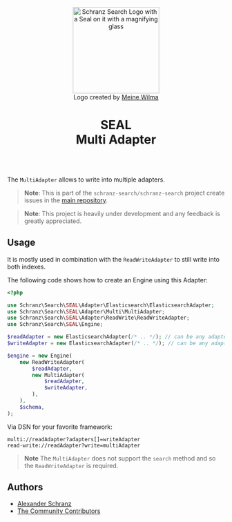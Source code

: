 <div align="center">
    <img alt="Schranz Search Logo with a Seal on it with a magnifying glass" src="https://avatars.githubusercontent.com/u/120221538?s=400&v=6" width="200" height="200">
</div>

<div align="center">Logo created by <a href="https://cargocollective.com/meinewilma">Meine Wilma</a></div>

<h1 align="center">SEAL <br /> Multi Adapter</h1>

<br />
<br />

The `MultiAdapter` allows to write into multiple adapters.

> **Note**:
> This is part of the `schranz-search/schranz-search` project create issues in the [main repository](https://github.com/schranz-search/schranz-search).

> **Note**:
> This project is heavily under development and any feedback is greatly appreciated.

## Usage

It is mostly used in combination with the `ReadWriteAdapter` to still write into both indexes.

The following code shows how to create an Engine using this Adapter:

```php
<?php

use Schranz\Search\SEAL\Adapter\Elasticsearch\ElasticsearchAdapter;
use Schranz\Search\SEAL\Adapter\Multi\MultiAdapter;
use Schranz\Search\SEAL\Adapter\ReadWrite\ReadWriteAdapter;
use Schranz\Search\SEAL\Engine;

$readAdapter = new ElasticsearchAdapter(/* .. */); // can be any adapter
$writeAdapter = new ElasticsearchAdapter(/* .. */); // can be any adapter

$engine = new Engine(
    new ReadWriteAdapter(
        $readAdapter,
        new MultiAdapter(
            $readAdapter,
            $writeAdapter,
        ),
    ),
    $schema,
);
```

Via DSN for your favorite framework:

```env
multi://readAdapter?adapters[]=writeAdapter
read-write://readAdapter?write=multiAdapter
```

> **Note**
> The `MultiAdapter` does not support the `search` method and so the `ReadWriteAdapter` is required.

## Authors

- [Alexander Schranz](https://github.com/alexander-schranz/)
- [The Community Contributors](https://github.com/schranz-search/schranz-search/graphs/contributors)
